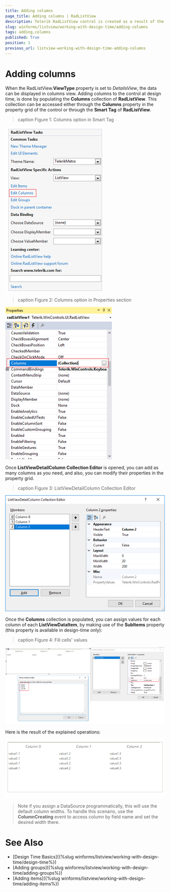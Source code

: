 ```yaml
---
title: Adding columns
page_title: Adding columns | RadListView
description: Telerik RadListView control is created as a result of the concord of the powerful data layer used by RadGridView and RadListControl, together with the outstanding Telerik Presentation Framework.
slug: winforms/listview/working-with-design-time/adding-columns
tags: adding,columns
published: True
position: 1
previous_url: listview-working-with-design-time-adding-columns
---
```


# Adding columns

When the RadListView.**ViewType** property is set to *DetailsView*, the data can be displayed in columns view. Adding columns to the control at design time, is done by populating the **Columns** collection of **RadListView**. This collection can be accessed either through the __Columns__ property in the property grid of the control or through the __Smart Tag__ of **RadListView**.        

>caption Figure 1: Columns option in Smart Tag

![listview-working-with-design-time-adding-columns 001](images/listview-working-with-design-time-adding-columns001.png)

>caption Figure 2: Columns option in Properties section

![listview-working-with-design-time-adding-columns 002](images/listview-working-with-design-time-adding-columns002.png)

Once __ListViewDetailColumn Collection Editor__ is opened, you can add as many columns as you need, and also, you can modify their properties in the property grid.

>caption Figure 3: ListViewDetailColumn Collection Editor

![listview-working-with-design-time-adding-columns 003](images/listview-working-with-design-time-adding-columns003.png)

Once the __Columns__ collection is populated, you can assign values for each column of each **ListViewDataItem**, by making use of the __SubItems__ property (this property is available in design-time only):

>caption Figure 4: Fill cells' values

![listview-working-with-design-time-adding-columns 004](images/listview-working-with-design-time-adding-columns004.png)

Here is the result of the explained operations:

![listview-working-with-design-time-adding-columns 005](images/listview-working-with-design-time-adding-columns005.png)

> Note if you assign a DataSource programmatically, this will use the default column widths. To handle this scenario, use the **ColumnCreating** event to access column by field name and set the desired width there.


# See Also

* [Design Time Basics]({%slug winforms/listview/working-with-design-time/design-time%})	
* [Adding groups]({%slug winforms/listview/working-with-design-time/adding-groups%})	
* [Adding items]({%slug winforms/listview/working-with-design-time/adding-items%})	 
